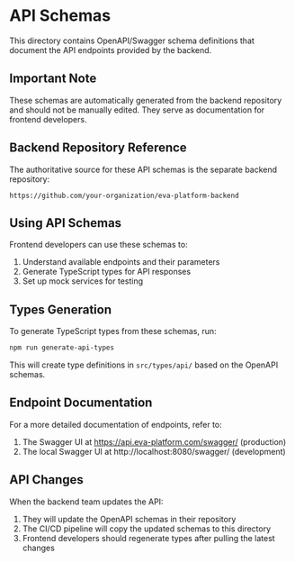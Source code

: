 # API Schemas

This directory contains OpenAPI/Swagger schema definitions that document the API endpoints provided by the backend.

## Important Note

These schemas are automatically generated from the backend repository and should not be manually edited. They serve as documentation for frontend developers.

## Backend Repository Reference

The authoritative source for these API schemas is the separate backend repository:

```
https://github.com/your-organization/eva-platform-backend
```

## Using API Schemas

Frontend developers can use these schemas to:

1. Understand available endpoints and their parameters
2. Generate TypeScript types for API responses
3. Set up mock services for testing

## Types Generation

To generate TypeScript types from these schemas, run:

```bash
npm run generate-api-types
```

This will create type definitions in `src/types/api/` based on the OpenAPI schemas.

## Endpoint Documentation

For a more detailed documentation of endpoints, refer to:

1. The Swagger UI at https://api.eva-platform.com/swagger/ (production)
2. The local Swagger UI at http://localhost:8080/swagger/ (development)

## API Changes

When the backend team updates the API:

1. They will update the OpenAPI schemas in their repository
2. The CI/CD pipeline will copy the updated schemas to this directory
3. Frontend developers should regenerate types after pulling the latest changes 